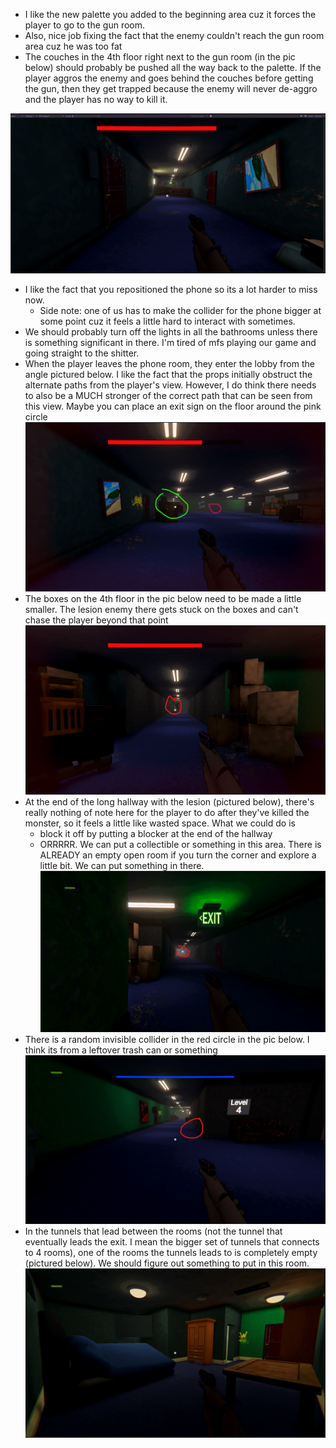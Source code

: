 - I like the new palette you added to the beginning area cuz it forces the player to go to the gun room.
- Also, nice job fixing the fact that the enemy couldn't reach the gun room area cuz he was too fat
- The couches in the 4th floor right next to the gun room (in the pic below) should probably be pushed all the way back to the palette. If the player aggros the enemy and goes behind the couches before getting the gun, then they get trapped because the enemy will never de-aggro and the player has no way to kill it.

![](<../_META/Attachments/Pasted image 20250118122046.png>)

- I like the fact that you repositioned the phone so its a lot harder to miss now.
	- Side note: one of us has to make the collider for the phone bigger at some point cuz it feels a little hard to interact with sometimes.
- We should probably turn off the lights in all the bathrooms unless there is something significant in there. I'm tired of mfs playing our game and going straight to the shitter.
- When the player leaves the phone room, they enter the lobby from the angle pictured below. I like the fact that the props initially obstruct the alternate paths from the player's view. However, I do think there needs to also be a MUCH stronger of the correct path that can be seen from this view. Maybe you can place an exit sign on the floor around the pink circle
![](<../_META/Attachments/Pasted image 20250118124730.png>)
- The boxes on the 4th floor in the pic below need to be made a little smaller. The lesion enemy there gets stuck on the boxes and can't chase the player beyond that point
![](<../_META/Attachments/Pasted image 20250118123002.png>)
- At the end of the long hallway with the lesion (pictured below), there's really nothing of note here for the player to do after they've killed the monster, so it feels a little like wasted space. What we could do is
	- block it off by putting a blocker at the end of the hallway
	- ORRRRR. We can put a collectible or something in this area. There is ALREADY an empty open room if you turn the corner and explore a little bit. We can put something in there.
![](<../_META/Attachments/Pasted image 20250118125955.png>)
- There is a random invisible collider in the red circle in the pic below. I think its from a leftover trash can or something
![](<../_META/Attachments/Pasted image 20250118125043.png>)
- In the tunnels that lead between the rooms (not the tunnel that eventually leads the exit. I mean the bigger set of tunnels that connects to 4 rooms), one of the rooms the tunnels leads to is completely empty (pictured below). We should figure out something to put in this room.
![](<../_META/Attachments/Pasted image 20250118125406.png>)
